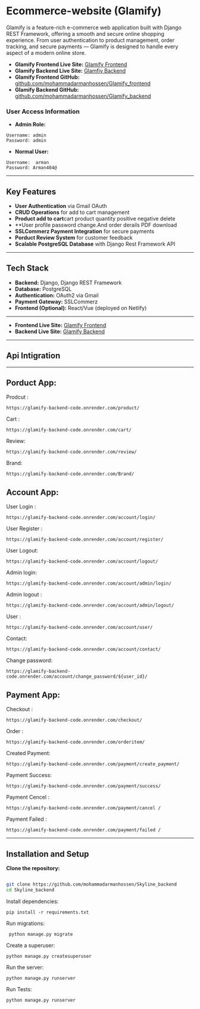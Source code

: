 # Ecommerce-website (Glamify)


Glamify is a feature-rich e-commerce web application built with Django REST Framework, offering a smooth and secure online shopping experience. From user authentication to product management, order tracking, and secure payments — Glamify is designed to handle every aspect of a modern online store.

- **Glamify Frontend Live Site:** [Glamify Frontend](https://glamify-frontend-site.netlify.app/)
- **Glamify Backend Live Site:** [Glamfiy Backend](https://glamify-backend-code.onrender.com/)
- **Glamify Frontend GitHub:** [github.com/mohammadarmanhossen/Glamify_frontend](https://github.com/mohammadarmanhossen/Glamify_frontend)
- **Glamify Backend GitHub:** [github.com/mohammadarmanhossen/Glamify_backend](https://github.com/mohammadarmanhossen/Glamify_backend)

### User Access Information
- **Admin Role:**
```
Username: admin
Password: admin
```

- **Normal User:**
```
Username:  arman
Password: Arman404@
```
---

## Key Features
- **User Authentication** via Gmail OAuth
- **CRUD Operations** for add to cart management
- **Product add to cart**cart product quantity positive negative delete
- **User profile password change.And order derails PDF download 
- **SSLCommerz Payment Integration** for secure payments
- **Porduct Review System** for customer feedback
- **Scalable PostgreSQL Database** with Django Rest Framework API

---

## Tech Stack
- **Backend:** Django, Django REST Framework
- **Database:** PostgreSQL
- **Authentication:** OAuth2 via Gmail
- **Payment Gateway:** SSLCommerz
- **Frontend (Optional):** React/Vue (deployed on Netlify)

---


- **Frontend Live Site:** [Glamify Frontend](https://glamify-frontend-site.netlify.app/)
- **Backend Live Site:** [Glamify Backend](https://glamify-backend-code.onrender.com/)

---

## Api Intigration

---
Porduct App:
---
Prodcut :
```
https://glamify-backend-code.onrender.com/product/

```
Cart :
```
https://glamify-backend-code.onrender.com/cart/
```

Review:
```
https://glamify-backend-code.onrender.com/review/
```
Brand:
```
https://glamify-backend-code.onrender.com/Brand/
```


Account App:
---
User Login :
```
https://glamify-backend-code.onrender.com/account/login/
```
User Register :
```
https://glamify-backend-code.onrender.com/account/register/
```

User Logout:
```
https://glamify-backend-code.onrender.com/account/logout/
```
Admin login:
```
https://glamify-backend-code.onrender.com/account/admin/login/
```
Admin logout :
```
https://glamify-backend-code.onrender.com/account/admin/logout/
```

User :
```
https://glamify-backend-code.onrender.com/account/user/
```
Contact:
```
https://glamify-backend-code.onrender.com/account/contact/
```
Change password:
```
https://glamify-backend-code.onrender.com/account/change_password/${user_id}/
```


Payment App:
---
Checkout :
```
https://glamify-backend-code.onrender.com/checkout/

```
Order :
```
https://glamify-backend-code.onrender.com/orderitem/
```

Created Payment:
```
https://glamify-backend-code.onrender.com/payment/create_payment/
```
Payment Success:
```
https://glamify-backend-code.onrender.com/payment/success/
```
Payment Cencel :
```
https://glamify-backend-code.onrender.com/payment/cancel /
```
Payment Failed :
```
https://glamify-backend-code.onrender.com/payment/failed /
```

---
## Installation and Setup

 **Clone the repository:**
 ```bash
 
git clone https://github.com/mohammadarmanhossen/Skyline_backend
cd Skyline_backend
```

Install dependencies:
```
pip install -r requirements.txt

```
Run migrations:
```
 python manage.py migrate
```

Create a superuser:
```
python manage.py createsuperuser
```
Run the server:
```
python manage.py runserver
```

Run Tests:

```
python manage.py runserver
```


